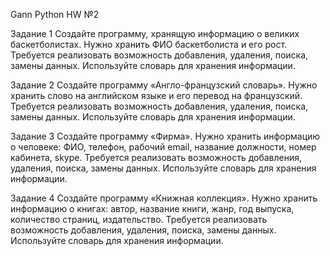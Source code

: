 Gann Python HW №2

Задание 1
Создайте программу, хранящую информацию о великих баскетболистах. Нужно хранить ФИО баскетболиста и
его рост. Требуется реализовать возможность добавления,
удаления, поиска, замены данных. Используйте словарь
для хранения информации.

Задание 2
Создайте программу «Англо-французский словарь».
Нужно хранить слово на английском языке и его перевод
на французский. Требуется реализовать возможность добавления, удаления, поиска, замены данных. Используйте
словарь для хранения информации.

Задание 3
Создайте программу «Фирма». Нужно хранить информацию о человеке: ФИО, телефон, рабочий email,
название должности, номер кабинета, skype. Требуется
реализовать возможность добавления, удаления, поиска, замены данных. Используйте словарь для хранения
информации.

Задание 4
Создайте программу «Книжная коллекция». Нужно
хранить информацию о книгах: автор, название книги,
жанр, год выпуска, количество страниц, издательство.
Требуется реализовать возможность добавления, удаления, поиска, замены данных. Используйте словарь для
хранения информации.
